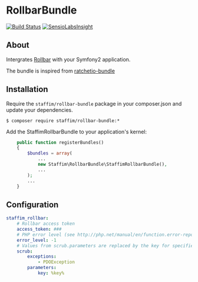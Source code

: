 # RollbarBundle

[![Build Status](https://travis-ci.org/staffim/StaffimRollbarBundle.svg?branch=master)](https://travis-ci.org/staffim/StaffimRollbarBundle) [![SensioLabsInsight](https://insight.sensiolabs.com/projects/ff4df077-5079-4b33-8758-189b251fb3d5/mini.png)](https://insight.sensiolabs.com/projects/ff4df077-5079-4b33-8758-189b251fb3d5)

## About

Intergrates [Rollbar](http://rollbar.com/) with your Symfony2 application.

The bundle is inspired from [ratchetio-bundle](https://github.com/ecoleman/ratchetio-bundle)

## Installation

Require the `staffim/rollbar-bundle` package in your composer.json and update your dependencies.

    $ composer require staffim/rollbar-bundle:*

Add the StaffimRollbarBundle to your application's kernel:

```php
    public function registerBundles()
    {
        $bundles = array(
            ...
            new Staffim\RollbarBundle\StaffimRollbarBundle(),
            ...
        );
        ...
    }
```

## Configuration

```yml
staffim_rollbar:
    # Rollbar access token
    access_token: ###
    # PHP error level (see http://php.net/manual/en/function.error-reporting.php)
    error_level: -1
    # Values from scrub.parameters are replaced by the key for specified exceptions
    scrub:
        exceptions:
            - PDOException
        parameters:
            key: %key%
```
